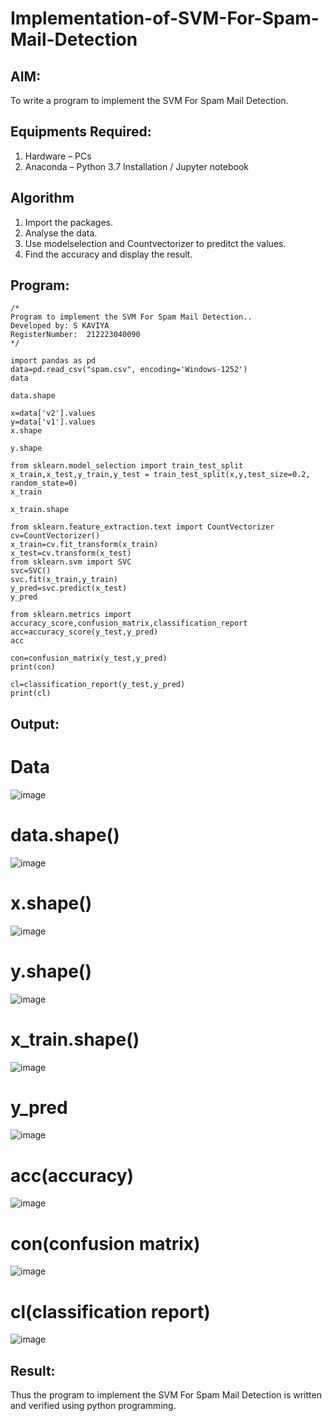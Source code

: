 # Implementation-of-SVM-For-Spam-Mail-Detection

## AIM:
To write a program to implement the SVM For Spam Mail Detection.

## Equipments Required:
1. Hardware – PCs
2. Anaconda – Python 3.7 Installation / Jupyter notebook

## Algorithm
1. Import the packages.
2. Analyse the data.
3. Use modelselection and Countvectorizer to preditct the values.
4. Find the accuracy and display the result.

## Program:
```
/*
Program to implement the SVM For Spam Mail Detection..
Developed by: S KAVIYA
RegisterNumber:  212223040090
*/

import pandas as pd
data=pd.read_csv("spam.csv", encoding='Windows-1252')
data

data.shape

x=data['v2'].values
y=data['v1'].values
x.shape

y.shape

from sklearn.model_selection import train_test_split
x_train,x_test,y_train,y_test = train_test_split(x,y,test_size=0.2, random_state=0)
x_train

x_train.shape

from sklearn.feature_extraction.text import CountVectorizer
cv=CountVectorizer()
x_train=cv.fit_transform(x_train)
x_test=cv.transform(x_test)
from sklearn.svm import SVC
svc=SVC()
svc.fit(x_train,y_train)
y_pred=svc.predict(x_test)
y_pred

from sklearn.metrics import accuracy_score,confusion_matrix,classification_report
acc=accuracy_score(y_test,y_pred)
acc

con=confusion_matrix(y_test,y_pred)
print(con)

cl=classification_report(y_test,y_pred)
print(cl)
```

## Output:
# Data
![image](https://github.com/user-attachments/assets/0b7979a6-3e0c-4960-af5d-66b03bdd7190)

# data.shape()
![image](https://github.com/user-attachments/assets/0bca540e-4abf-41c1-8e64-867f1ec05799)

# x.shape()
![image](https://github.com/user-attachments/assets/9192d1fa-79fa-4319-a3b1-2a5b9cf5d172)

# y.shape()
![image](https://github.com/user-attachments/assets/751eca52-db41-4972-ba08-12a5e1db4a0f)

# x_train.shape()
![image](https://github.com/user-attachments/assets/8eb2cbd4-6722-40be-bca5-8d9825b2c730)

# y_pred
![image](https://github.com/user-attachments/assets/2b0252dd-7fd9-42e7-876f-67dbc40a1162)

# acc(accuracy)
![image](https://github.com/user-attachments/assets/8cb2b923-8bf4-4c3d-b170-472b708e8414)

# con(confusion matrix)
![image](https://github.com/user-attachments/assets/647fc41d-c0c9-488a-97b6-f03405222c47)

# cl(classification report)
![image](https://github.com/user-attachments/assets/9b3a59f0-2aeb-4216-ad08-a5a1f2c2732c)


## Result:
Thus the program to implement the SVM For Spam Mail Detection is written and verified using python programming.
